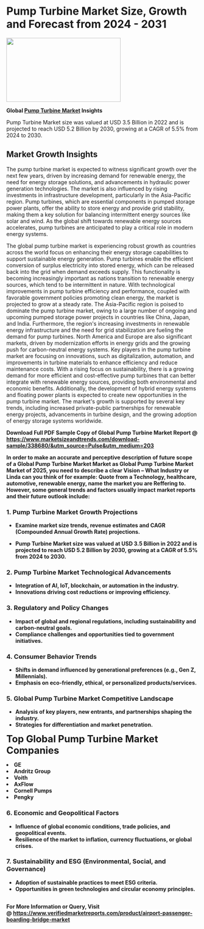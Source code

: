 <H1>Pump Turbine Market Size, Growth and Forecast from 2024 - 2031</H1><img class="aligncenter size-medium wp-image-584254" src="https://thirdeyenews.in/wp-content/uploads/2024/09/Global-Market-Research-300x168.jpeg" alt="" width="300" height="168" /><p><strong>Global&nbsp;<a href="https://www.marketsizeandtrends.com/download-sample/338680/&amp;utm_source=Pulse&amp;utm_medium=203">Pump Turbine Market</a> Insights</strong></p><p>Pump Turbine Market size was valued at USD 3.5 Billion in 2022 and is projected to reach USD 5.2 Billion by 2030, growing at a CAGR of 5.5% from 2024 to 2030.</p><p><h2>Market Growth Insights</h2> <p>The pump turbine market is expected to witness significant growth over the next few years, driven by increasing demand for renewable energy, the need for energy storage solutions, and advancements in hydraulic power generation technologies. The market is also influenced by rising investments in infrastructure development, particularly in the Asia-Pacific region. Pump turbines, which are essential components in pumped storage power plants, offer the ability to store energy and provide grid stability, making them a key solution for balancing intermittent energy sources like solar and wind. As the global shift towards renewable energy sources accelerates, pump turbines are anticipated to play a critical role in modern energy systems.</p> <p><strong></strong></p> <p>The global pump turbine market is experiencing robust growth as countries across the world focus on enhancing their energy storage capabilities to support sustainable energy generation. Pump turbines enable the efficient conversion of surplus electricity into stored energy, which can be released back into the grid when demand exceeds supply. This functionality is becoming increasingly important as nations transition to renewable energy sources, which tend to be intermittent in nature. With technological improvements in pump turbine efficiency and performance, coupled with favorable government policies promoting clean energy, the market is projected to grow at a steady rate. The Asia-Pacific region is poised to dominate the pump turbine market, owing to a large number of ongoing and upcoming pumped storage power projects in countries like China, Japan, and India. Furthermore, the region's increasing investments in renewable energy infrastructure and the need for grid stabilization are fueling the demand for pump turbines. North America and Europe are also significant markets, driven by modernization efforts in energy grids and the growing push for carbon-neutral energy systems. Key players in the pump turbine market are focusing on innovations, such as digitalization, automation, and improvements in turbine materials to enhance efficiency and reduce maintenance costs. With a rising focus on sustainability, there is a growing demand for more efficient and cost-effective pump turbines that can better integrate with renewable energy sources, providing both environmental and economic benefits. Additionally, the development of hybrid energy systems and floating power plants is expected to create new opportunities in the pump turbine market. The market's growth is supported by several key trends, including increased private-public partnerships for renewable energy projects, advancements in turbine design, and the growing adoption of energy storage systems worldwide.</p> <p><strong></p><p><span class=""><strong>Download Full PDF Sample Copy of Global Pump Turbine Market Report</strong> @ <a href="https://www.marketsizeandtrends.com/download-sample/338680/&amp;utm_source=Pulse&amp;utm_medium=203" target="_blank">https://www.marketsizeandtrends.com/download-sample/338680/&amp;utm_source=Pulse&amp;utm_medium=203</a></span></p><p>In order to make an accurate and perceptive description of future scope of a Global&nbsp;Pump Turbine Market Market as Global&nbsp;Pump Turbine Market Market of 2025, you need to describe a clear Vision &ndash; What Industry or Linda can you think of for example: Quote from a Technology, healthcare, automotive, renewable energy, name the market you are Reffering to. However, some general trends and factors usually impact market reports and their future outlook include:</p><h3>1.&nbsp;<strong>Pump Turbine Market Growth Projections</strong></h3><ul><li>Examine market size trends, revenue estimates and CAGR (Compounded Annual Growth Rate) projections.</li><li><p>Pump Turbine Market size was valued at USD 3.5 Billion in 2022 and is projected to reach USD 5.2 Billion by 2030, growing at a CAGR of 5.5% from 2024 to 2030.</p></li></ul><h3>2.&nbsp;<strong>Pump Turbine Market Technological Advancements</strong></h3><ul><li>Integration of AI, IoT, blockchain, or automation in the industry.</li><li>Innovations driving cost reductions or improving efficiency.</li></ul><h3>3.&nbsp;<strong>Regulatory and Policy Changes</strong></h3><ul><li>Impact of global and regional regulations, including sustainability and carbon-neutral goals.</li><li>Compliance challenges and opportunities tied to government initiatives.</li></ul><h3>4.&nbsp;<strong>Consumer Behavior Trends</strong></h3><ul><li>Shifts in demand influenced by generational preferences (e.g., Gen Z, Millennials).</li><li>Emphasis on eco-friendly, ethical, or personalized products/services.</li></ul><h3>5.&nbsp;<strong>Global Pump Turbine Market Competitive Landscape</strong></h3><ul><li>Analysis of key players, new entrants, and partnerships shaping the industry.</li><li>Strategies for differentiation and market penetration.</li></ul><p data-pm-slice="1 1 []"><span style="color: inherit; font-family: inherit; font-size: 25px;">Top Global Pump Turbine Market Companies</span></p><div class="" data-test-id=""><p><li>GE</li><li> Andritz Group</li><li> Voith</li><li> AxFlow</li><li> Cornell Pumps</li><li> Pengky</li></p></div><h3>6.&nbsp;<strong>Economic and Geopolitical Factors</strong></h3><ul><li>Influence of global economic conditions, trade policies, and geopolitical events.</li><li>Resilience of the market to inflation, currency fluctuations, or global crises.</li></ul><h3>7.&nbsp;<strong>Sustainability and ESG (Environmental, Social, and Governance)</strong></h3><ul><li>Adoption of sustainable practices to meet ESG criteria.</li><li>Opportunities in green technologies and circular economy principles.</li></ul><h2><strong style="font-size: 14px;">For More Information or Query, Visit @&nbsp;</strong><a style="background-color: #ffffff; font-size: 14px;" href="https://www.marketsizeandtrends.com/report/pump-turbine-market/" target="_blank">https://www.verifiedmarketreports.com/product/airport-passenger-boarding-bridge-market</a></h2>
